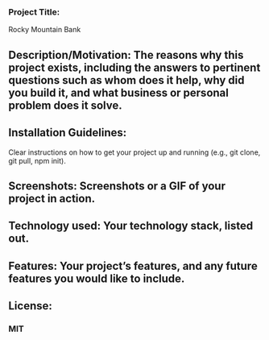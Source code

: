 ### Project Title: 
Rocky Mountain Bank

## Description/Motivation: The reasons why this project exists, including the answers to pertinent questions such as whom does it help, why did you build it, and what business or personal problem does it solve.
## Installation Guidelines: 
Clear instructions on how to get your project up and running (e.g., git clone, git pull, npm init).
## Screenshots: Screenshots or a GIF of your project in action.
## Technology used: Your technology stack, listed out. 
## Features: Your project’s features, and any future features you would like to include.
## License:
### MIT
 
